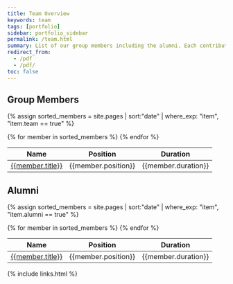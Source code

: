 ```yaml
---
title: Team Overview
keywords: team
tags: [portfolio]
sidebar: portfolio_sidebar
permalink: /team.html
summary: List of our group members including the alumni. Each contributing member has a short biography page to navigate.
redirect_from:
  - /pdf
  - /pdf/
toc: false  
---
```


## Group Members

{% 
    assign sorted_members = site.pages 
    | sort:"date"
    | where_exp: "item", "item.team == true" 
%}

<table>
<thead>
  <tr>
    <th>Name</th>
    <th>Position</th>
    <th>Duration</th>
  </tr>
</thead>
<tbody>
{% for member in sorted_members %}
  <tr>
    <td><a class="noCrossRef" href="{{ site.urlx }}{{member.url}}">{{member.title}}</a></td>
    <td>{{member.position}}</td>
    <td>{{member.duration}}</td>
  </tr>
{% endfor %}  
</tbody>
</table>

## Alumni

{% 
    assign sorted_members = site.pages 
    | sort:"date"
    | where_exp: "item", "item.alumni == true"
%}

<table>
<thead>
  <tr>
    <th>Name</th>
    <th>Position</th>
    <th>Duration</th>
  </tr>
</thead>
<tbody>
{% for member in sorted_members %}
  <tr>
    <td><a class="noCrossRef" href="{{ site.urlx }}{{member.url}}">{{member.title}}</a></td>
    <td>{{member.position}}</td>
    <td>{{member.duration}}</td>
  </tr>
{% endfor %}  
</tbody>
</table>

{% include links.html %}